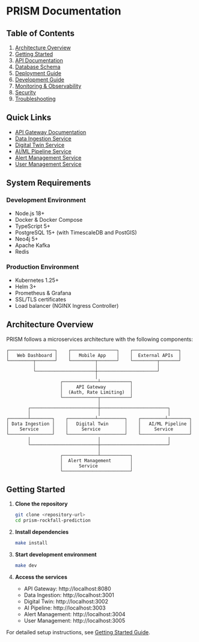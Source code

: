 # PRISM Documentation

## Table of Contents

1. [Architecture Overview](./architecture.md)
2. [Getting Started](./getting-started.md)
3. [API Documentation](./api.md)
4. [Database Schema](./database.md)
5. [Deployment Guide](./deployment.md)
6. [Development Guide](./development.md)
7. [Monitoring & Observability](./monitoring.md)
8. [Security](./security.md)
9. [Troubleshooting](./troubleshooting.md)

## Quick Links

- [API Gateway Documentation](./services/api-gateway.md)
- [Data Ingestion Service](./services/data-ingestion.md)
- [Digital Twin Service](./services/digital-twin.md)
- [AI/ML Pipeline Service](./services/ai-pipeline.md)
- [Alert Management Service](./services/alert-management.md)
- [User Management Service](./services/user-management.md)

## System Requirements

### Development Environment
- Node.js 18+
- Docker & Docker Compose
- TypeScript 5+
- PostgreSQL 15+ (with TimescaleDB and PostGIS)
- Neo4j 5+
- Apache Kafka
- Redis

### Production Environment
- Kubernetes 1.25+
- Helm 3+
- Prometheus & Grafana
- SSL/TLS certificates
- Load balancer (NGINX Ingress Controller)

## Architecture Overview

PRISM follows a microservices architecture with the following components:

```
┌─────────────────┐    ┌─────────────────┐    ┌─────────────────┐
│   Web Dashboard │    │   Mobile App    │    │  External APIs  │
└─────────┬───────┘    └─────────┬───────┘    └─────────┬───────┘
          │                      │                      │
          └──────────────────────┼──────────────────────┘
                                 │
                    ┌─────────────┴───────────┐
                    │     API Gateway         │
                    │  (Auth, Rate Limiting)  │
                    └─────────────┬───────────┘
                                  │
        ┌─────────────────────────┼─────────────────────────┐
        │                         │                         │
┌───────┴────────┐    ┌──────────┴──────────┐    ┌─────────┴────────┐
│ Data Ingestion │    │   Digital Twin      │    │   AI/ML Pipeline │
│    Service     │    │     Service         │    │     Service      │
└────────────────┘    └─────────────────────┘    └──────────────────┘
        │                         │                         │
        └─────────────────────────┼─────────────────────────┘
                                  │
                    ┌─────────────┴───────────┐
                    │  Alert Management       │
                    │      Service            │
                    └─────────────────────────┘
```

## Getting Started

1. **Clone the repository**
   ```bash
   git clone <repository-url>
   cd prism-rockfall-prediction
   ```

2. **Install dependencies**
   ```bash
   make install
   ```

3. **Start development environment**
   ```bash
   make dev
   ```

4. **Access the services**
   - API Gateway: http://localhost:8080
   - Data Ingestion: http://localhost:3001
   - Digital Twin: http://localhost:3002
   - AI Pipeline: http://localhost:3003
   - Alert Management: http://localhost:3004
   - User Management: http://localhost:3005

For detailed setup instructions, see [Getting Started Guide](./getting-started.md).